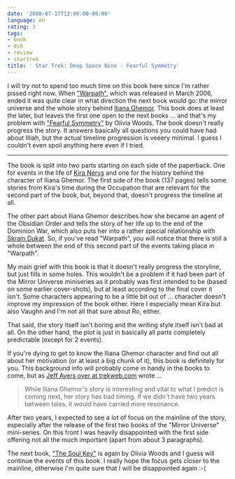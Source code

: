 ```yaml
---
date: '2008-07-17T12:00:00-00:00'
language: en
rating: 3
tags:
- book
- ds9
- review
- startrek
title: ' Star Trek: Deep Space Nine - Fearful Symmetry'
---
```



<img src="/media/2008/fearful_symmetry.jpg" class="left" alt="" />I will try not to spend too much time on this book here since I'm rather
pissed right now. When ["Warpath"](http://startrek.wikia.com/wiki/Warpath), 
which was released in March 2006, ended it 
was quite clear in what direction the next book would go: the mirror universe 
and the whole story behind [Iliana Ghemor](http://startrek.wikia.com/wiki/Iliana_Ghemor). 
This book does at least the later, 
but leaves the first one open to the next books ... and that's my problem with
["Fearful Symmetry"](http://startrek.wikia.com/wiki/Fearful_Symmetry) by 
Olivia Woods. The book doesn't really progress the story. It answers basically
all questions you could have had about Illiah, but the actual timeline 
progression is veeery minimal. I guess I couldn't even spoil anything here
even if I tried.


-------------------------------

The book is split into two parts starting on each side of the paperback. One 
for events in the life of [Kira Nerys](http://startrek.wikia.com/wiki/Kira_Nerys) and one for the history behind the 
character of Iliana Ghemor. The first side of the book (137 pages) tells some 
stories from Kira's time during the Occupation that are relevant for the 
second part of the book, but, beyond that, doesn't progress the timeline at 
all.

The other part about Iliana Ghemor describes how she became an agent of the
Obsidian Order and tells the story of her life up to the end of the Dominion 
War, which also puts
her into a rather special relationship with [Skrain Dukat](http://startrek.wikia.com/wiki/Skrain_Dukat). So, if you've read
"Warpath", you will notice that there is still a whole between the end of this
second part of the events taking place in "Warpath".

My main grief with this book is that it doesn't really progress the storyline,
but just fills in some holes. This wouldn't be a problem if it had been part
of the Mirror Universe miniseries as it probably was first intended to be 
(based on some earlier cover-shots), but at least according to the final cover
it isn't. Some characters appearing to be a little bit out of ... character 
doesn't improve my impression of the book either. Here I especially mean Kira
but also Vaughn and I'm not all that sure about Ro, either.

That said, the story itself isn't boring and the writing style itself isn't
bad at all. On the other hand, the plot is just in basically all parts 
completely predictable (except for 2 events).

If you're dying to get to know the Iliana Ghemor character and find out all
about her motivation (or at least a big chunk of it), this book is definitely
for you. This background info will probably come in handy in the books to come,
but as [Jeff Ayers over at trekweb.com](http://trekweb.com/stories.php?aid=485138e97239d)
wrote ...

> While Iliana Ghemor's story is interesting and vital to what I predict is 
> coming next, her story has bad timing.  If we didn't have two years between
> tales, it would have carried more resonance. 

After two years, I expected to see a lot of focus on the mainline
of the story, especially after the release of the first two books of the 
"Mirror Universe" mini-series. On this front I was heavily disappointed with
the first side offering not all the much important (apart from about 3 
paragraphs).

The next book, ["The Soul Key"](http://startrek.wikia.com/wiki/The_Soul_Key)
is again by Olivia Woods and I guess will continue the events of this book.
I really hope the focus gets closer to the mainline, otherwise I'm quite
sure that I will be disappointed again :-(

